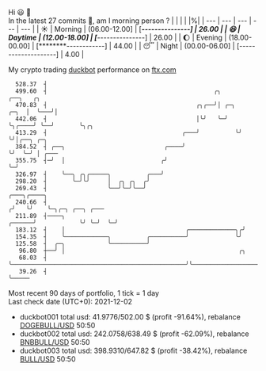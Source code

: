 Hi :smiley: :wave:  
In the latest 27 commits :bug:, am I morning person ? 
| | | | |%|
| --- | --- | --- | --- | --- |
| :sunny: | Morning | (06.00-12.00] | [*****---------------] | 26.00 |
| :satisfied: | Daytime | (12.00-18.00] | [*****---------------] | 26.00 |
| :moon: | Evening | (18.00-00.00] | [********------------] | 44.00 |
| :sleeping: | Night | (00.00-06.00] | [--------------------] | 4.00 |

My crypto trading [duckbot](https://github.com/jojoee/duckbot) performance on [ftx.com](https://ftx.com/#a=13144711)
```
  528.37  ┤
  499.60  ┤                                               ╭╮               ╭──╮   ╭╮
  470.83  ┤                                          ╭╮╭──╯│ ╭─╮      ╭─╮  │  ╰───╯│
  442.06  ┤                                          │╰╯   ╰─╯ ╰╮╭────╯ ╰──╯       ╰╮╭╮
  413.29  ┤                                      ╭───╯          ╰╯                  ╰╯│╭──╮ ╭─╮
  384.52  ┤ ╭──╮                            ╭────╯                                    ╰╯  ╰─╯ │ ╭───
  355.75  ┤─╯  │                           ╭╯                                                 ╰─╯
  326.97  ┤    ╰──╮ ╭╮╭─────╮          ╭───╯
  298.20  ┤       ╰─╯╰╯     │  ╭╮ ╭╮  ╭╯
  269.43  ┤                 ╰──╯╰─╯╰──╯                                   ╭───╮╭────╮
  240.66  ┤                                                              ╭╯   ╰╯    ╰─╮╭─╮ ╭──╮ ╭───
  211.89  ┤────╮                                                  ╭──────╯            ╰╯ ╰─╯  ╰─╯
  183.12  ┤    │                                  ╭─────────────╮╭╯
  154.35  ┤    ╰────────────╮          ╭──────────╯             ╰╯
  125.58  ┤  ╭─╮            ╰──────────╯
   96.80  ┼──╯ │                                                 ╭╮
   68.03  ┤    ╰─────────────────────────────────────────────────╯╰───────────────────────────╮
   39.26  ┤                                                                                   ╰─────
```
Most recent 90 days of portfolio, 1 tick = 1 day<br />
Last check date (UTC+0): 2021-12-02
- duckbot001 total usd: 41.9776/502.00 $ (profit -91.64%), rebalance [DOGEBULL/USD](https://ftx.com/trade/DOGEBULL/USD#a=13144711) 50:50
- duckbot002 total usd: 242.0758/638.49 $ (profit -62.09%), rebalance [BNBBULL/USD](https://ftx.com/trade/BNBBULL/USD#a=13144711) 50:50
- duckbot003 total usd: 398.9310/647.82 $ (profit -38.42%), rebalance [BULL/USD](https://ftx.com/trade/BULL/USD#a=13144711) 50:50

